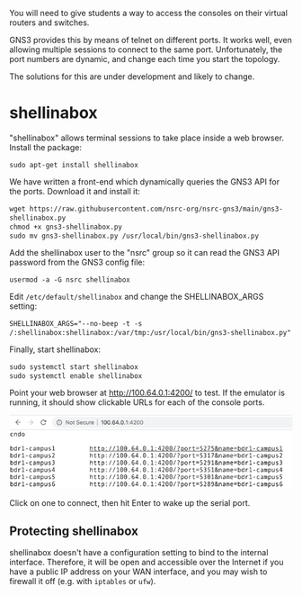 You will need to give students a way to access the consoles on their virtual
routers and switches.

GNS3 provides this by means of telnet on different ports.  It works well,
even allowing multiple sessions to connect to the same port.  Unfortunately,
the port numbers are dynamic, and change each time you start the topology.

The solutions for this are under development and likely to change.

# shellinabox

"shellinabox" allows terminal sessions to take place inside a web browser. 
Install the package:

```
sudo apt-get install shellinabox
```

We have written a front-end which dynamically queries the GNS3 API for the
ports.  Download it and install it:

```
wget https://raw.githubusercontent.com/nsrc-org/nsrc-gns3/main/gns3-shellinabox.py
chmod +x gns3-shellinabox.py
sudo mv gns3-shellinabox.py /usr/local/bin/gns3-shellinabox.py
```

Add the shellinabox user to the "nsrc" group so it can read the GNS3 API
password from the GNS3 config file:

```
usermod -a -G nsrc shellinabox
```

Edit `/etc/default/shellinabox` and change the SHELLINABOX_ARGS setting:

```
SHELLINABOX_ARGS="--no-beep -t -s /:shellinabox:shellinabox:/var/tmp:/usr/local/bin/gns3-shellinabox.py"
```

<!-- (Seems to work acceptably well without this)
Next, create `/etc/systemd/system/shellinabox.service`:

```
[Unit]
Description=shellinabox
After=network-online.target
Wants=network-online.target
Conflicts=shutdown.target

[Service]
Environment=SHELLINABOX_DATADIR=/var/lib/shellinabox
Environment=SHELLINABOX_PORT=4200
Environment=SHELLINABOX_USER=shellinabox
Environment=SHELLINABOX_GROUP=shellinabox
EnvironmentFile=-/etc/default/shellinabox
ExecStart=/usr/bin/shellinaboxd \
    -c ${SHELLINABOX_DATADIR} -p ${SHELLINABOX_PORT} \
    -u ${SHELLINABOX_USER} -g ${SHELLINABOX_GROUP} \
    --user-css "Black on White:+/etc/shellinabox/options-enabled/00+Black on White.css,White On Black:-/etc/shellinabox/options-enabled/00_White On Black.css;Color Terminal:+/etc/shellinabox/options-enabled/01+Color Terminal.css,Monochrome:-/etc/shellinabox/options-enabled/01_Monochrome.css" \
    $SHELLINABOX_ARGS
Restart=on-failure
RestartSec=5

[Install]
WantedBy=multi-user.target
```

Be careful to get uppercase and lowercase exactly correct.

!!! Note
    Although shellinabox comes with an init script, we replace it
    with a systemd service which auto-restarts it on failure.
    This is because it does not always start properly on bootup.

Run `sudo systemctl daemon-reload` to load this file.
-->

Finally, start shellinabox:

```
sudo systemctl start shellinabox
sudo systemctl enable shellinabox
```

Point your web browser at <http://100.64.0.1:4200/> to test.  If the
emulator is running, it should show clickable URLs for each of the console
ports.

![shellinabox showing console URLs](gns3-shellinabox.png)

Click on one to connect, then hit Enter to wake up the serial port.

## Protecting shellinabox

shellinabox doesn't have a configuration setting to bind to the internal
interface.  Therefore, it will be open and accessible over the Internet if
you have a public IP address on your WAN interface, and you may wish to
firewall it off (e.g. with `iptables` or `ufw`).

<!--
It can be protected using iptables, and a simple way to configure this is
using [ufw](https://help.ubuntu.com/community/UFW):

```
sudo apt-get install ufw
sudo ufw app list
sudo ufw allow OpenSSH
sudo ufw allow from 100.64.0.0/10
sudo ufw allow from 2001:db8::/32
sudo ufw enable
sudo ufw reload
sudo ufw status
```

This leaves SSH (port 22) open to the whole Internet, blocking everything
else except from the local network.

Additional ports can be opened if required, e.g. to allow Netdata to be
visible over the Internet:

```
ufw allow 19999/tcp
```
-->
